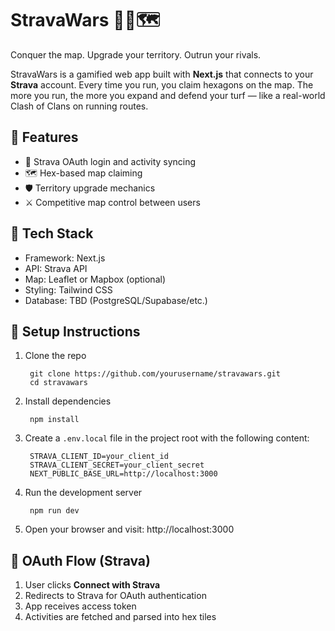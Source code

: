# StravaWars 🏃‍♂️🗺️

Conquer the map. Upgrade your territory. Outrun your rivals.

StravaWars is a gamified web app built with **Next.js** that connects to your **Strava** account. Every time you run, you claim hexagons on the map. The more you run, the more you expand and defend your turf — like a real-world Clash of Clans on running routes.

## 🚀 Features

- 🔗 Strava OAuth login and activity syncing  
- 🗺️ Hex-based map claiming  
- 🛡️ Territory upgrade mechanics  
- ⚔️ Competitive map control between users  

## 🧱 Tech Stack

- Framework: Next.js  
- API: Strava API  
- Map: Leaflet or Mapbox (optional)  
- Styling: Tailwind CSS  
- Database: TBD (PostgreSQL/Supabase/etc.)  

## 🔧 Setup Instructions

1. Clone the repo

        git clone https://github.com/yourusername/stravawars.git
        cd stravawars

2. Install dependencies

        npm install

3. Create a `.env.local` file in the project root with the following content:

        STRAVA_CLIENT_ID=your_client_id
        STRAVA_CLIENT_SECRET=your_client_secret
        NEXT_PUBLIC_BASE_URL=http://localhost:3000

4. Run the development server

        npm run dev

5. Open your browser and visit: http://localhost:3000

## 🔐 OAuth Flow (Strava)

1. User clicks **Connect with Strava**  
2. Redirects to Strava for OAuth authentication  
3. App receives access token  
4. Activities are fetched and parsed into hex tiles  
